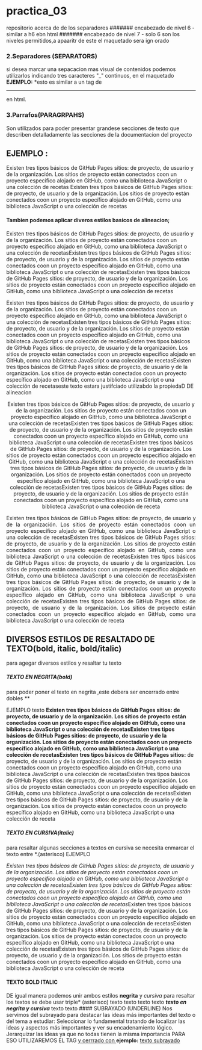 # practica_03
repositorio acerca de de los separadores
####### encabezado de nivel 6 - similar a h6 ebn html
####### encabezado de nivel 7 - solo 6 son los niveles permitidos,a apaaritr  de este el maquetado sera ign orado
### 2.Separadores (SEPARATORS)
 si desea marcar una sepacacion mas visual de contenidos podemos utilizarlos  indicando tres caracteres "_" continuos, en el maquetado
  **EJEMPLO:**
 *esto es similar a un tag de <HR> en html.
 ### 3.Parrafos(PARAGRPAHS)
 Son utilizados  para poder presentar grandese secciones de texto que describen detalladamente las  secciones de la documentacion del proyecto
  ## EJEMPLO :
  Existen tres tipos básicos de GitHub Pages sitios: de proyecto, de usuario y de la organización. Los sitios de proyecto están conectados coon un proyecto específico alojado en GitHub, como una biblioteca JavaScript o una colección de recetas Existen tres tipos básicos de GitHub Pages sitios: de proyecto, de usuario y de la organización. Los sitios de proyecto están conectados coon un proyecto específico alojado en GitHub, como una biblioteca JavaScript o una colección de recetas
  #### Tambien podemos  aplicar diveros estilos basicos de alineacion;
  Existen tres tipos básicos de GitHub Pages sitios: de proyecto, de usuario y de la organización. Los sitios de proyecto están conectados coon un proyecto específico alojado en GitHub, como una biblioteca JavaScript o una colección de recetasExisten tres tipos básicos de GitHub Pages sitios: de proyecto, de usuario y de la organización. Los sitios de proyecto están conectados coon un proyecto específico alojado en GitHub, como una biblioteca JavaScript o una colección de recetasExisten tres tipos básicos de GitHub Pages sitios: de proyecto, de usuario y de la organización. Los sitios de proyecto están conectados coon un proyecto específico alojado en GitHub, como una biblioteca JavaScript o una colección de recetas

 <p align="rigth"> 
  Existen tres tipos básicos de GitHub Pages sitios: de proyecto, de usuario y de la organización. Los sitios de proyecto están conectados coon un proyecto específico alojado en GitHub, como una biblioteca JavaScript o una colección de recetasExisten tres tipos básicos de GitHub Pages sitios: de proyecto, de usuario y de la organización. Los sitios de proyecto están conectados coon un proyecto específico alojado en GitHub, como una biblioteca JavaScript o una colección de recetasExisten tres tipos básicos de GitHub Pages sitios: de proyecto, de usuario y de la organización. Los sitios de proyecto están conectados coon un proyecto específico alojado en GitHub, como una biblioteca JavaScript o una colección de recetasExisten tres tipos básicos de GitHub Pages sitios: de proyecto, de usuario y de la organización. Los sitios de proyecto están conectados coon un proyecto específico alojado en GitHub, como una biblioteca JavaScript o una colección de recetaseste texto estara justifciado utilizabdo la propiedaD DE alineacion </p>
  
   <p align="center">   Existen tres tipos básicos de GitHub Pages sitios: de proyecto, de usuario y de la organización. Los sitios de proyecto están conectados coon un proyecto específico alojado en GitHub, como una biblioteca JavaScript o una colección de recetasExisten tres tipos básicos de GitHub Pages sitios: de proyecto, de usuario y de la organización. Los sitios de proyecto están conectados coon un proyecto específico alojado en GitHub, como una biblioteca JavaScript o una colección de recetasExisten tres tipos básicos de GitHub Pages sitios: de proyecto, de usuario y de la organización. Los sitios de proyecto están conectados coon un proyecto específico alojado en GitHub, como una biblioteca JavaScript o una colección de recetasExisten tres tipos básicos de GitHub Pages sitios: de proyecto, de usuario y de la organización. Los sitios de proyecto están conectados coon un proyecto específico alojado en GitHub, como una biblioteca JavaScript o una colección de recetasExisten tres tipos básicos de GitHub Pages sitios: de proyecto, de usuario y de la organización. Los sitios de proyecto están conectados coon un proyecto específico alojado en GitHub, como una biblioteca JavaScript o una colección de receta</p>
   
<p align="justify">  Existen tres tipos básicos de GitHub Pages sitios: de proyecto, de usuario y de la organización. Los sitios de proyecto están conectados coon un proyecto específico alojado en GitHub, como una biblioteca JavaScript o una colección de recetasExisten tres tipos básicos de GitHub Pages sitios: de proyecto, de usuario y de la organización. Los sitios de proyecto están conectados coon un proyecto específico alojado en GitHub, como una biblioteca JavaScript o una colección de recetasExisten tres tipos básicos de GitHub Pages sitios: de proyecto, de usuario y de la organización. Los sitios de proyecto están conectados coon un proyecto específico alojado en GitHub, como una biblioteca JavaScript o una colección de recetasExisten tres tipos básicos de GitHub Pages sitios: de proyecto, de usuario y de la organización. Los sitios de proyecto están conectados coon un proyecto específico alojado en GitHub, como una biblioteca JavaScript o una colección de recetasExisten tres tipos básicos de GitHub Pages sitios: de proyecto, de usuario y de la organización. Los sitios de proyecto están conectados coon un proyecto específico alojado en GitHub, como una biblioteca JavaScript o una colección de receta</p>

## DIVERSOS ESTILOS DE RESALTADO DE TEXTO(bold, italic, bold/italic)
para agegar diversos estilos y resaltar tu texto
##### TEXTO EN NEGRITA(bold)
 para poder poner el texto en negrita ,este debera ser encerrado entre dobles **

 EJEMPLO
 texto  **Existen tres tipos básicos de GitHub Pages sitios: de proyecto, de usuario y de la organización. Los sitios de proyecto están conectados coon un proyecto específico alojado en GitHub, como una biblioteca JavaScript o una colección de recetasExisten tres tipos básicos de GitHub Pages sitios: de proyecto, de usuario y de la organización. Los sitios de proyecto están conectados coon un proyecto específico alojado en GitHub, como una biblioteca JavaScript o una colección de recetasExisten tres tipos básicos de GitHub Pages sitios:** de proyecto, de usuario y de la organización. Los sitios de proyecto están conectados coon un proyecto específico alojado en GitHub, como una biblioteca JavaScript o una colección de recetasExisten tres tipos básicos de GitHub Pages sitios: de proyecto, de usuario y de la organización. Los sitios de proyecto están conectados coon un proyecto específico alojado en GitHub, como una biblioteca JavaScript o una colección de recetasExisten tres tipos básicos de GitHub Pages sitios: de proyecto, de usuario y de la organización. Los sitios de proyecto están conectados coon un proyecto específico alojado en GitHub, como una biblioteca JavaScript o una colección de receta
 ##### TEXTO EN CURSIVA(italic)
 para resaltar algunas secciones a textos en cursiva se necesita enmarcar el texto entre *.(asterisco)
 EJEMPLO
 
   *Existen tres tipos básicos de GitHub Pages sitios: de proyecto, de usuario y de la organización. Los sitios de proyecto están conectados coon un proyecto específico alojado en GitHub, como una biblioteca JavaScript o una colección de recetasExisten tres tipos básicos de GitHub Pages sitios: de proyecto, de usuario y de la organización. Los sitios de proyecto están conectados coon un proyecto específico alojado en GitHub, como una biblioteca JavaScript o una colección de recetas*Existen tres tipos básicos de GitHub Pages sitios: de proyecto, de usuario y de la organización. Los sitios de proyecto están conectados coon un proyecto específico alojado en GitHub, como una biblioteca JavaScript o una colección de recetasExisten tres tipos básicos de GitHub Pages sitios: de proyecto, de usuario y de la organización. Los sitios de proyecto están conectados coon un proyecto específico alojado en GitHub, como una biblioteca JavaScript o una colección de recetasExisten tres tipos básicos de GitHub Pages sitios: de proyecto, de usuario y de la organización. Los sitios de proyecto están conectados coon un proyecto específico alojado en GitHub, como una biblioteca JavaScript o una colección de receta
   #### TEXTO BOLD ITALIC
   DE igual manera podemos unir ambos estilos **negrita** y *cursiva* para resaltar  los textos 
   se debe usar triple* (asterisco)
    texto texto texto texto ***texto en negrita  y cursiva*** texto texto
     ####  SUBRAYADO (UNDERLINE)
    Nos servimos del subrayado para destacar las ideas más importantes del texto o del tema a estudiar: Seleccionar lo fundamental tratando de localizar las ideas y aspectos más importantes y ver su encadenamiento lógico. 
    Jerarquizar las ideas ya que no todas tienen la misma importancia
    PARA ESO UTILIZAREMOS  EL TAG <ins> y cerrrado con </ins>
    **ejemplo:**
  <ins>texto subrayado</ins>
  
  

    
   
   
   
  
  
 
 


